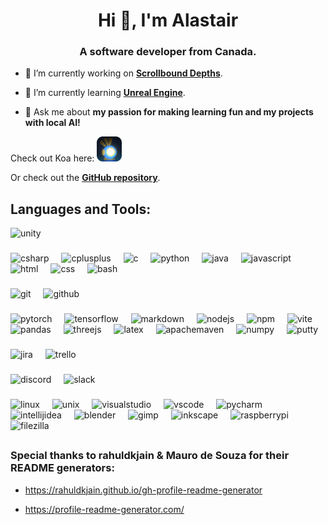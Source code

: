 <h1 align="center">Hi 👋, I'm Alastair</h1>
<h3 align="center">A software developer from Canada.</h3>

- 🔭 I’m currently working on [**Scrollbound Depths**](https://github.com/Golden7ty8/Scrollbound-Depths).

- 🌱 I’m currently learning [**Unreal Engine**](https://www.unrealengine.com/en-US).

- 💬 Ask me about **my passion for making learning fun and my projects with local AI!**


Check out Koa here: <a href="https://gamejolt.com/games/koa/457938" target="_blank">
  <img src="Koa%20Icon%20Borderless.png" alt="Koa Icon" width="40">
</a>

Or check out the [**GitHub repository**](https://github.com/Golden7ty8/Koa).


<h2 align="left">Languages and Tools:</h2>
<div align="left">
  <span title="Unity"> <img src="https://skillicons.dev/icons?i=unity" height="40" alt="unity"  /> </span>
</div>

###

<div align="left">
  <span title="C#"> <img src="https://skillicons.dev/icons?i=cs" height="40" alt="csharp"  /> </span>
  <img width="12" />
  <span title="C++"> <img src="https://skillicons.dev/icons?i=cpp" height="40" alt="cplusplus"  /> </span>
  <img width="12" />
  <span title="C"> <img src="https://skillicons.dev/icons?i=c" height="40" alt="c"  /> </span>
  <img width="12" />
  <span title="Python"> <img src="https://skillicons.dev/icons?i=py" height="40" alt="python"  /> </span>
  <img width="12" />
  <span title="Java"> <img src="https://skillicons.dev/icons?i=java" height="40" alt="java"  /> </span>
  <img width="12" />
  <span title="JavaScript"> <img src="https://skillicons.dev/icons?i=js" height="40" alt="javascript"  /> </span>
  <img width="12" />
  <span title="HTML"> <img src="https://skillicons.dev/icons?i=html" height="40" alt="html"  /> </span>
  <img width="12" />
  <span title="CSS"> <img src="https://skillicons.dev/icons?i=css" height="40" alt="css"  /> </span>
  <img width="12" />
  <span title="Bash"> <img src="https://skillicons.dev/icons?i=bash" height="40" alt="bash"  /> </span>
</div>

###

<div align="left">
  <span title="Git"> <img src="https://skillicons.dev/icons?i=git" height="40" alt="git"  /> </span>
  <img width="12" />
  <span title="GitHub"> <img src="https://skillicons.dev/icons?i=github" height="40" alt="github"  /> </span>
  <img width="12" />
</div>

###

<div align="left">
  <span title="PyTorch"> <img src="https://skillicons.dev/icons?i=pytorch" height="40" alt="pytorch"  /> </span>
  <img width="12" />
  <span title="TensorFlow"> <img src="https://skillicons.dev/icons?i=tensorflow" height="40" alt="tensorflow"  /> </span>
  <img width="12" />
  <span title="Markdown"> <img src="https://skillicons.dev/icons?i=md" height="40" alt="markdown"  /> </span>
  <img width="12" />
  <span title="Node.js"> <img src="https://skillicons.dev/icons?i=nodejs" height="40" alt="nodejs"  /> </span>
  <img width="12" />
  <span title="npm"> <img src="https://cdn.jsdelivr.net/gh/devicons/devicon/icons/npm/npm-original-wordmark.svg" height="40" alt="npm"  /> </span>
  <img width="12" />
  <span title="Vite"> <img src="https://skillicons.dev/icons?i=vite" height="40" alt="vite"  /> </span>
  <img width="12" />
  <span title="Pandas"> <img src="https://cdn.jsdelivr.net/gh/devicons/devicon/icons/pandas/pandas-original.svg" height="40" alt="pandas"  /> </span>
  <img width="12" />
  <span title="Three.js"> <img src="https://skillicons.dev/icons?i=threejs" height="40" alt="threejs"  /> </span>
  <img width="12" />
  <span title="LaTeX"> <img src="https://skillicons.dev/icons?i=latex" height="40" alt="latex"  /> </span>
  <img width="12" />
  <span title="Apache Maven"> <img src="https://skillicons.dev/icons?i=maven" height="40" alt="apachemaven"  /> </span>
  <img width="12" />
  <span title="NumPy"> <img src="https://cdn.jsdelivr.net/gh/devicons/devicon/icons/numpy/numpy-original.svg" height="40" alt="numpy"  /> </span>
  <img width="12" />
  <span title="PuTTY"> <img src="https://cdn.jsdelivr.net/gh/devicons/devicon/icons/putty/putty-original.svg" height="40" alt="putty"  /> </span>
</div>

###

<div align="left">
  <span title="Jira"> <img src="https://cdn.jsdelivr.net/gh/devicons/devicon/icons/jira/jira-original.svg" height="40" alt="jira"  />
  <img width="12" />
  <span title="Trello"> <img src="https://cdn.jsdelivr.net/gh/devicons/devicon/icons/trello/trello-plain.svg" height="40" alt="trello"  />
</div>

###

<div align="left">
  <span title="Discord"> <img src="https://skillicons.dev/icons?i=discord" height="40" alt="discord"  /> </span>
  <img width="12" />
  <span title="Slack"> <img src="https://cdn.jsdelivr.net/gh/devicons/devicon/icons/slack/slack-original.svg" height="40" alt="slack"  /> </span>
  <img width="12" />
</div>

###

<div align="left">
  <span title="Linux"> <img src="https://skillicons.dev/icons?i=linux" height="40" alt="linux"  /> </span>
  <img width="12" />
  <span title="Unix"> <img src="https://cdn.jsdelivr.net/gh/devicons/devicon/icons/unix/unix-original.svg" height="40" alt="unix"  /> </span>
  <img width="12" />
  <span title="Visual Studio"> <img src="https://skillicons.dev/icons?i=visualstudio" height="40" alt="visualstudio"  /> </span>
  <img width="12" />
  <span title="Visual Studio Code"> <img src="https://skillicons.dev/icons?i=vscode" height="40" alt="vscode"  /> </span>
  <img width="12" />
  <span title="PyCharm"> <img src="https://skillicons.dev/icons?i=pycharm" height="40" alt="pycharm"  /> </span>
  <img width="12" />
  <span title="IntelliJ"> <img src="https://skillicons.dev/icons?i=idea" height="40" alt="intellijidea"  /> </span>
  <img width="12" />
  <span title="Blender"> <img src="https://skillicons.dev/icons?i=blender" height="40" alt="blender"  /> </span>
  <img width="12" />
  <span title="GIMP"> <img src="https://cdn.jsdelivr.net/gh/devicons/devicon/icons/gimp/gimp-original.svg" height="40" alt="gimp"  /> </span>
  <img width="12" />
  <span title="Inkscape"> <img src="https://cdn.jsdelivr.net/gh/devicons/devicon/icons/inkscape/inkscape-original.svg" height="40" alt="inkscape"  /> </span>
  <img width="12" />
  <span title="Raspberry Pi"> <img src="https://skillicons.dev/icons?i=raspberrypi" height="40" alt="raspberrypi"  /> </span>
  <img width="12" />
  <span title="FileZilla"> <img src="https://cdn.simpleicons.org/filezilla/BF0000" height="40" alt="filezilla"  /> </span>
</div>

###


<h2></h2>
<h3 align="left">Special thanks to rahuldkjain & Mauro de Souza for their README generators:</h3>

- https://rahuldkjain.github.io/gh-profile-readme-generator

- https://profile-readme-generator.com/



